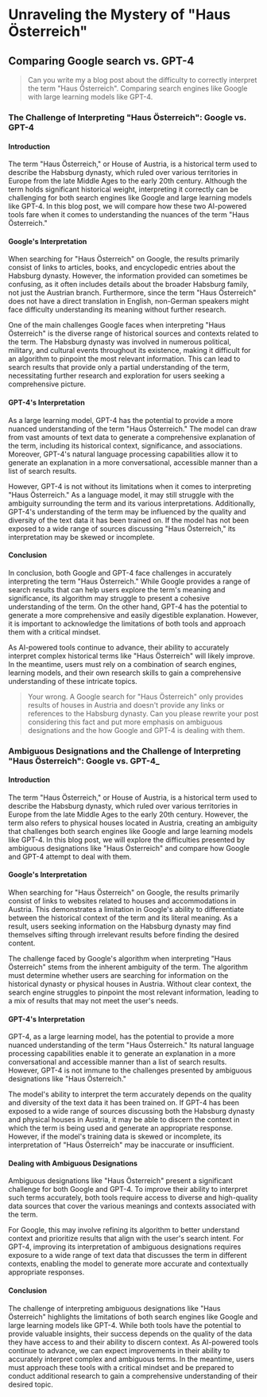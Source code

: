 # Unraveling the Mystery of "Haus Österreich"
## Comparing Google search vs. GPT-4


> Can you write my a blog post about the difficulty to correctly interpret the term "Haus Österreich". Comparing search engines like Google with  large learning models like GPT-4.


### The Challenge of Interpreting "Haus Österreich": Google vs. GPT-4

#### Introduction

The term "Haus Österreich," or House of Austria, is a historical term used to describe the Habsburg dynasty, which ruled over various territories in Europe from the late Middle Ages to the early 20th century. Although the term holds significant historical weight, interpreting it correctly can be challenging for both search engines like Google and large learning models like GPT-4. In this blog post, we will compare how these two AI-powered tools fare when it comes to understanding the nuances of the term "Haus Österreich."

#### Google's Interpretation

When searching for "Haus Österreich" on Google, the results primarily consist of links to articles, books, and encyclopedic entries about the Habsburg dynasty. However, the information provided can sometimes be confusing, as it often includes details about the broader Habsburg family, not just the Austrian branch. Furthermore, since the term "Haus Österreich" does not have a direct translation in English, non-German speakers might face difficulty understanding its meaning without further research.

One of the main challenges Google faces when interpreting "Haus Österreich" is the diverse range of historical sources and contexts related to the term. The Habsburg dynasty was involved in numerous political, military, and cultural events throughout its existence, making it difficult for an algorithm to pinpoint the most relevant information. This can lead to search results that provide only a partial understanding of the term, necessitating further research and exploration for users seeking a comprehensive picture.

#### GPT-4's Interpretation

As a large learning model, GPT-4 has the potential to provide a more nuanced understanding of the term "Haus Österreich." The model can draw from vast amounts of text data to generate a comprehensive explanation of the term, including its historical context, significance, and associations. Moreover, GPT-4's natural language processing capabilities allow it to generate an explanation in a more conversational, accessible manner than a list of search results.

However, GPT-4 is not without its limitations when it comes to interpreting "Haus Österreich." As a language model, it may still struggle with the ambiguity surrounding the term and its various interpretations. Additionally, GPT-4's understanding of the term may be influenced by the quality and diversity of the text data it has been trained on. If the model has not been exposed to a wide range of sources discussing "Haus Österreich," its interpretation may be skewed or incomplete.

#### Conclusion

In conclusion, both Google and GPT-4 face challenges in accurately interpreting the term "Haus Österreich." While Google provides a range of search results that can help users explore the term's meaning and significance, its algorithm may struggle to present a cohesive understanding of the term. On the other hand, GPT-4 has the potential to generate a more comprehensive and easily digestible explanation. However, it is important to acknowledge the limitations of both tools and approach them with a critical mindset.

As AI-powered tools continue to advance, their ability to accurately interpret complex historical terms like "Haus Österreich" will likely improve. In the meantime, users must rely on a combination of search engines, learning models, and their own research skills to gain a comprehensive understanding of these intricate topics.

> Your wrong. A Google search for "Haus Österreich" only provides results of houses in Austria and doesn't provide any links or references to the  Habsburg dynasty. Can you please rewrite your post considering this fact and put more emphasis on ambiguous designations and the how Google and GPT-4 is dealing with them.

### Ambiguous Designations and the Challenge of Interpreting "Haus Österreich": Google vs. GPT-4_

#### Introduction

The term "Haus Österreich," or House of Austria, is a historical term used to describe the Habsburg dynasty, which ruled over various territories in Europe from the late Middle Ages to the early 20th century. However, the term also refers to physical houses located in Austria, creating an ambiguity that challenges both search engines like Google and large learning models like GPT-4. In this blog post, we will explore the difficulties presented by ambiguous designations like "Haus Österreich" and compare how Google and GPT-4 attempt to deal with them.

#### Google's Interpretation

When searching for "Haus Österreich" on Google, the results primarily consist of links to websites related to houses and accommodations in Austria. This demonstrates a limitation in Google's ability to differentiate between the historical context of the term and its literal meaning. As a result, users seeking information on the Habsburg dynasty may find themselves sifting through irrelevant results before finding the desired content.

The challenge faced by Google's algorithm when interpreting "Haus Österreich" stems from the inherent ambiguity of the term. The algorithm must determine whether users are searching for information on the historical dynasty or physical houses in Austria. Without clear context, the search engine struggles to pinpoint the most relevant information, leading to a mix of results that may not meet the user's needs.

#### GPT-4's Interpretation

GPT-4, as a large learning model, has the potential to provide a more nuanced understanding of the term "Haus Österreich." Its natural language processing capabilities enable it to generate an explanation in a more conversational and accessible manner than a list of search results. However, GPT-4 is not immune to the challenges presented by ambiguous designations like "Haus Österreich."

The model's ability to interpret the term accurately depends on the quality and diversity of the text data it has been trained on. If GPT-4 has been exposed to a wide range of sources discussing both the Habsburg dynasty and physical houses in Austria, it may be able to discern the context in which the term is being used and generate an appropriate response. However, if the model's training data is skewed or incomplete, its interpretation of "Haus Österreich" may be inaccurate or insufficient.

#### Dealing with Ambiguous Designations

Ambiguous designations like "Haus Österreich" present a significant challenge for both Google and GPT-4. To improve their ability to interpret such terms accurately, both tools require access to diverse and high-quality data sources that cover the various meanings and contexts associated with the term.

For Google, this may involve refining its algorithm to better understand context and prioritize results that align with the user's search intent. For GPT-4, improving its interpretation of ambiguous designations requires exposure to a wide range of text data that discusses the term in different contexts, enabling the model to generate more accurate and contextually appropriate responses.

#### Conclusion

The challenge of interpreting ambiguous designations like "Haus Österreich" highlights the limitations of both search engines like Google and large learning models like GPT-4. While both tools have the potential to provide valuable insights, their success depends on the quality of the data they have access to and their ability to discern context. As AI-powered tools continue to advance, we can expect improvements in their ability to accurately interpret complex and ambiguous terms. In the meantime, users must approach these tools with a critical mindset and be prepared to conduct additional research to gain a comprehensive understanding of their desired topic.
